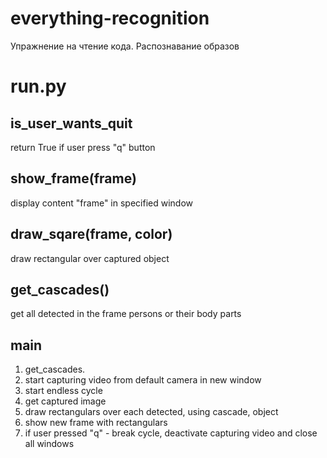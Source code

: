 # everything-recognition
Упражнение на чтение кода. Распознавание образов

# run.py
## is_user_wants_quit
return True if user press "q" button

## show_frame(frame)
display content "frame" in specified window

## draw_sqare(frame, color)
draw rectangular over captured object

## get_cascades()
get all detected in the frame persons or their body parts

## main
1. get_cascades.
2. start capturing video from default camera in new window
3. start endless cycle 
4. get captured image
5. draw rectangulars over each detected, using cascade, object 
6. show new frame with rectangulars
7. if user pressed "q" - break cycle, deactivate capturing video and close all windows

